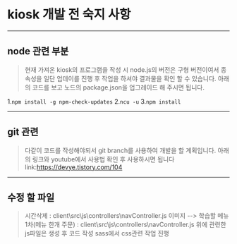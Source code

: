 # kiosk 개발 전 숙지 사항

---

## node 관련 부분

> 현재 가져온 kiosk의 프로그램을 작성 시 node.js의 버전은 구형 버전이여서 종속성을 일단 업데이를 진행 후 작업을 하셔야 결과물을 확인 할 수 있습니다.
> 아래의 코드를 보고 노드의 package.json을 업그레이드 해 주시면 됩니다.

1.`npm install -g npm-check-updates` 2.`ncu -u` 3.`npm install`

---

## git 관련

> 다같이 코드를 작성해야되서 git branch를 사용하여 개발을 할 계획입니다.
> 아래의 링크와 youtube에서 사용법 확인 후 사용하시면 됩니다
> link:https://devye.tistory.com/104

---

## 수정 할 파일

> 시간삭제 : client\src\js\controllers\navController.js
> 이미지 --> 학습할 메뉴 1차(메뉴 한개 주문) : client\src\js\controllers\navController.js
> 위에 관련한 js파일은 생성 후 코드 작성
> sass에서 css관련 작업 진행
